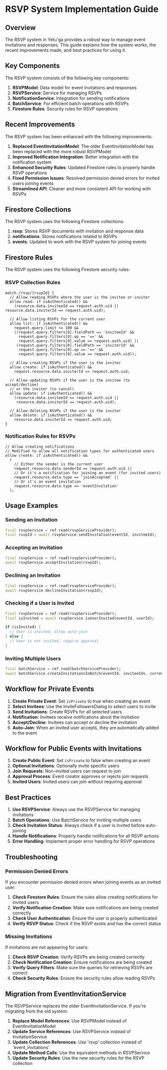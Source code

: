 # RSVP System Implementation Guide

## Overview

The RSVP system in Yetu'ga provides a robust way to manage event invitations and responses. This guide explains how the system works, the recent improvements made, and best practices for using it.

## Key Components

The RSVP system consists of the following key components:

1. **RSVPModel**: Data model for event invitations and responses
2. **RSVPService**: Service for managing RSVPs
3. **NotificationService**: Integration for sending notifications
4. **BatchService**: For efficient batch operations with RSVPs
5. **Firestore Rules**: Security rules for RSVP operations

## Recent Improvements

The RSVP system has been enhanced with the following improvements:

1. **Replaced EventInvitationModel**: The older EventInvitationModel has been replaced with the more robust RSVPModel
2. **Improved Notification Integration**: Better integration with the notification system
3. **Enhanced Security Rules**: Updated Firestore rules to properly handle RSVP operations
4. **Fixed Permission Issues**: Resolved permission denied errors for invited users joining events
5. **Streamlined API**: Cleaner and more consistent API for working with RSVPs

## Firestore Collections

The RSVP system uses the following Firestore collections:

1. **rsvp**: Stores RSVP documents with invitation and response data
2. **notifications**: Stores notifications related to RSVPs
3. **events**: Updated to work with the RSVP system for joining events

## Firestore Rules

The RSVP system uses the following Firestore security rules:

### RSVP Collection Rules

```
match /rsvp/{rsvpId} {
  // Allow reading RSVPs where the user is the invitee or inviter
  allow read: if isAuthenticated() &&
    (resource.data.inviteeId == request.auth.uid || resource.data.inviterId == request.auth.uid);

  // Allow listing RSVPs for the current user
  allow list: if isAuthenticated() &&
    request.query.limit <= 100 &&
    ((request.query.filters[0].fieldPath == 'inviteeId' &&
      request.query.filters[0].op == '==' &&
      request.query.filters[0].value == request.auth.uid) ||
     (request.query.filters[0].fieldPath == 'inviterId' &&
      request.query.filters[0].op == '==' &&
      request.query.filters[0].value == request.auth.uid));

  // Allow creating RSVPs if the user is the inviter
  allow create: if isAuthenticated() &&
    request.resource.data.inviterId == request.auth.uid;

  // Allow updating RSVPs if the user is the invitee (to accept/decline)
  // or the inviter (to cancel)
  allow update: if isAuthenticated() &&
    (resource.data.inviteeId == request.auth.uid ||
     resource.data.inviterId == request.auth.uid);

  // Allow deleting RSVPs if the user is the inviter
  allow delete: if isAuthenticated() &&
    resource.data.inviterId == request.auth.uid;
}
```

### Notification Rules for RSVPs

```
// Allow creating notifications
// Modified to allow all notification types for authenticated users
allow create: if isAuthenticated() &&
  (
    // Either the sender is the current user
    request.resource.data.senderId == request.auth.uid ||
    // Or it's a notification for joining an event (for invited users)
    request.resource.data.type == 'joinAccepted' ||
    // Or it's an event invitation
    request.resource.data.type == 'eventInvitation'
  );
```

## Usage Examples

### Sending an Invitation

```dart
final rsvpService = ref.read(rsvpServiceProvider);
final rsvpId = await rsvpService.sendInvitation(eventId, inviteeId);
```

### Accepting an Invitation

```dart
final rsvpService = ref.read(rsvpServiceProvider);
await rsvpService.acceptInvitation(rsvpId);
```

### Declining an Invitation

```dart
final rsvpService = ref.read(rsvpServiceProvider);
await rsvpService.declineInvitation(rsvpId);
```

### Checking if a User is Invited

```dart
final rsvpService = ref.read(rsvpServiceProvider);
final isInvited = await rsvpService.isUserInvited(eventId, userId);

if (isInvited) {
  // User is invited, allow auto-join
} else {
  // User is not invited, require approval
}
```

### Inviting Multiple Users

```dart
final batchService = ref.read(batchServiceProvider);
await batchService.createInvitationsInBatch(eventId, inviteeIds, currentUserId);
```

## Workflow for Private Events

1. **Create Private Event**: Set `isPrivate` to true when creating an event
2. **Select Invitees**: Use the InviteFollowersDialog to select users to invite
3. **Send Invitations**: Create RSVPs for all selected users
4. **Notification**: Invitees receive notifications about the invitation
5. **Accept/Decline**: Invitees can accept or decline the invitation
6. **Auto-Join**: When an invited user accepts, they are automatically added to the event

## Workflow for Public Events with Invitations

1. **Create Public Event**: Set `isPrivate` to false when creating an event
2. **Optional Invitations**: Optionally invite specific users
3. **Join Requests**: Non-invited users can request to join
4. **Approval Process**: Event creator approves or rejects join requests
5. **Invited Users**: Invited users can join without requiring approval

## Best Practices

1. **Use RSVPService**: Always use the RSVPService for managing invitations
2. **Batch Operations**: Use BatchService for inviting multiple users
3. **Check Invitation Status**: Always check if a user is invited before auto-joining
4. **Handle Notifications**: Properly handle notifications for all RSVP actions
5. **Error Handling**: Implement proper error handling for RSVP operations

## Troubleshooting

### Permission Denied Errors

If you encounter permission denied errors when joining events as an invited user:

1. **Check Firestore Rules**: Ensure the rules allow creating notifications for invited users
2. **Verify Notification Creation**: Make sure notifications are being created correctly
3. **Check User Authentication**: Ensure the user is properly authenticated
4. **Verify RSVP Status**: Check if the RSVP exists and has the correct status

### Missing Invitations

If invitations are not appearing for users:

1. **Check RSVP Creation**: Verify RSVPs are being created correctly
2. **Check Notification Creation**: Ensure notifications are being created
3. **Verify Query Filters**: Make sure the queries for retrieving RSVPs are correct
4. **Check Security Rules**: Ensure the security rules allow reading RSVPs

## Migration from EventInvitationService

The RSVPService replaces the older EventInvitationService. If you're migrating from the old system:

1. **Replace Model References**: Use RSVPModel instead of EventInvitationModel
2. **Update Service References**: Use RSVPService instead of InvitationService
3. **Update Collection References**: Use 'rsvp' collection instead of 'event_invitations'
4. **Update Method Calls**: Use the equivalent methods in RSVPService
5. **Update Security Rules**: Use the new security rules for the RSVP collection
